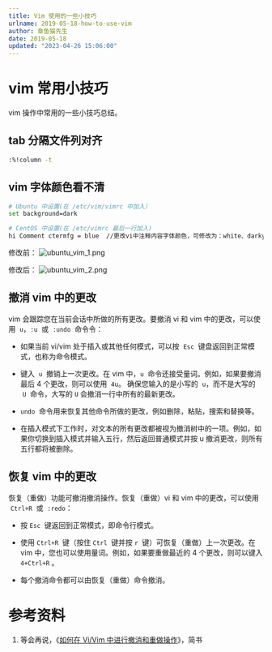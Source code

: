 ```yaml
---
title: Vim 使用的一些小技巧
urlname: 2019-05-18-how-to-use-vim
author: 章鱼猫先生
date: 2019-05-18
updated: "2023-04-26 15:06:00"
---
```


# vim 常用小技巧

vim 操作中常用的一些小技巧总结。

## tab 分隔文件列对齐

```bash
:%!column -t
```

## vim 字体颜色看不清

```bash
# Ubuntu 中设置(在 /etc/vim/vimrc 中加入）
set background=dark

# CentOS 中设置(在 /etc/vimrc 最后一行加入)
hi Comment ctermfg = blue  //更改vi中注释内容字体颜色，可修改为：white、darkyellow、blue 等
```

修改前：
![ubuntu_vim_1.png](https://shub-1251708715.cos.ap-guangzhou.myqcloud.com/elog-cookbook-img/Fj1HL8vk95C0qdSKZn7zuAe1qjl6.png)

修改后：
![ubuntu_vim_2.png](https://shub-1251708715.cos.ap-guangzhou.myqcloud.com/elog-cookbook-img/FvVDq6tpUUD6gjENp_Rxv9SAZv_P.png)

## 撤消 vim 中的更改

vim 会跟踪您在当前会话中所做的所有更改。要撤消 vi 和 vim 中的更改，可以使用  `u`，`:u`  或  `:undo`  命令令：

- 如果当前 vi/vim 处于插入或其他任何模式，可以按  `Esc`  键盘返回到正常模式，也称为命令模式。

- 键入  `u`  撤销上一次更改。在 vim 中，`u`  命令还接受量词。例如，如果要撤消最后 4 个更改，则可以使用  `4u`。
  确保您输入的是小写的  `u`，而不是大写的  `U`  命令，大写的 `U` 会撤消一行中所有的最新更改。

- `undo`  命令用来恢复其他命令所做的更改，例如删除，粘贴，搜索和替换等。

- 在插入模式下工作时，对文本的所有更改都被视为撤消树中的一项。例如，如果你切换到插入模式并输入五行，然后返回普通模式并按 u 撤消更改，则所有五行都将被删除。

## 恢复 vim 中的更改

恢复（重做）功能可撤消撤消操作。恢复（重做）vi 和 vim 中的更改，可以使用  `Ctrl+R`  或  `:redo`：

- 按 `Esc`  键返回到正常模式，即命令行模式。

- 使用 `Ctrl+R`  键（按住 `Ctrl`  键并按 `r`  键）可恢复（重做）上一次更改。在 vim 中，您也可以使用量词。例如，如果要重做最近的 4 个更改，则可以键入 `4+Ctrl+R` 。

- 每个撤消命令都可以由恢复（重做）命令撤消。

# 参考资料

1.  等会再说，《[如何在 Vi/Vim 中进行撤消和重做操作](https://www.jianshu.com/p/6cc7278a6d50)》，简书
